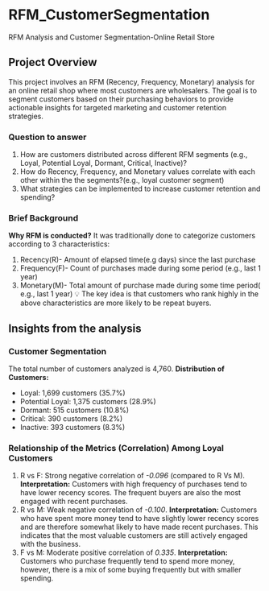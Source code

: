 # RFM_CustomerSegmentation
RFM Analysis and Customer Segmentation-Online Retail Store

## Project Overview
This project involves an RFM (Recency, Frequency, Monetary) analysis for an online retail shop where most customers are wholesalers. The goal is to segment customers based on their purchasing behaviors to provide actionable insights for targeted marketing and customer retention strategies.

### Question to answer
1. How are customers distributed across different RFM segments (e.g., Loyal, Potential Loyal, Dormant, Critical, Inactive)?
2. How do Recency, Frequency, and Monetary values correlate with each other within the the segments?(e.g., loyal customer segment)
3. What strategies can be implemented to increase customer retention and spending?
   
### Brief Background
**Why RFM is conducted?**
It was traditionally done to categorize customers according to 3 characteristics:
1. Recency(R)- Amount of elapsed time(e.g days) since the last purchase
2. Frequency(F)- Count of purchases made during some period (e.g., last 1 year)
3. Monetary(M)- Total amount of purchase made during some time period( e.g., last 1 year)
💡 The key idea is that customers who rank highly in the above characteristics are more likely to be repeat buyers.

## Insights from the analysis
### Customer Segmentation
The total number of customers analyzed is 4,760.
**Distribution of Customers:**
* Loyal: 1,699 customers (35.7%)
* Potential Loyal: 1,375 customers (28.9%)
* Dormant: 515 customers (10.8%)
* Critical: 390 customers (8.2%)
* Inactive: 393 customers (8.3%)

### Relationship of the Metrics (Correlation) Among Loyal Customers
1. R vs F: Strong negative correlation of *-0.096* (compared to R Vs M).
**Interpretation:** Customers with high frequency of purchases tend to have lower recency scores. The frequent buyers are also the most engaged with recent purchases.
2. R vs M: Weak negative correlation of *-0.100*.
**Interpretation:** Customers who have spent more money tend to have slightly lower recency scores and are therefore somewhat likely to have made recent purchases. This indicates that the most valuable customers are still actively engaged with the business.
3. F vs M: Moderate positive correlation of *0.335*.
**Interpretation:** Customers who purchase frequently tend to spend more money, however, there is a mix of some buying frequently but with smaller spending.


    
